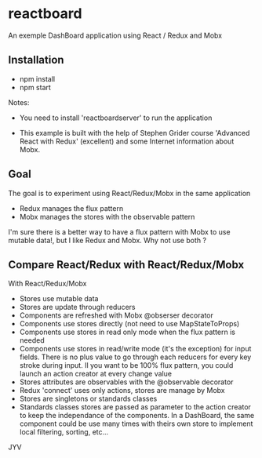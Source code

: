 # reactboard
An exemple DashBoard application using React / Redux and Mobx

## Installation
* npm install
* npm start

Notes: 
* You need to install 'reactboardserver' to run the application

* This example is built with the help of Stephen Grider course 'Advanced React with Redux' (excellent) and some Internet information about Mobx.  

## Goal

The goal is to experiment using React/Redux/Mobx in the same application
* Redux manages the flux pattern
* Mobx manages the stores with the observable pattern

I'm sure there is a better way to have a flux pattern with Mobx to use mutable data!, but I like Redux and Mobx. 
Why not use both ?

## Compare  React/Redux with React/Redux/Mobx

With React/Redux/Mobx

* Stores use mutable data
* Stores are update through reducers
* Components are refreshed with Mobx @obserser decorator
* Components use stores directly (not need to use MapStateToProps)
* Components use stores in read only mode when the flux pattern is needed
* Components use stores in read/write mode (it's the exception) for input fields. There is no plus value to go through each reducers for every key stroke during input. Il you want to be 100% flux pattern, you could launch an action creator at every change value
* Stores attributes are observables with the @observable decorator
* Redux 'connect' uses only actions, stores are manage by Mobx
* Stores are singletons or standards classes
* Standards classes stores are passed as parameter to the action creator to keep the independance of the components. In a DashBoard, the same component could be use many times with theirs own store to implement local filtering, sorting, etc...

JYV










